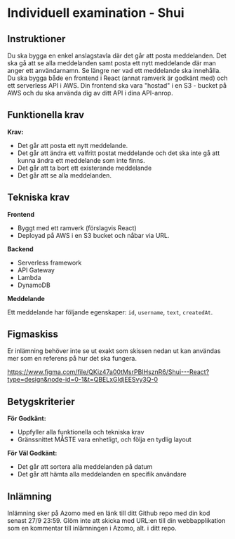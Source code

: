 # Individuell examination - Shui

## Instruktioner
Du ska bygga en enkel anslagstavla där det går att posta meddelanden. Det ska gå att se alla meddelanden samt posta ett nytt meddelande där man anger ett användarnamn. Se längre ner vad ett meddelande ska innehålla.
Du ska bygga både en frontend i React (annat ramverk är godkänt med) och ett serverless API i AWS. Din frontend ska vara "hostad" i en S3 - bucket på AWS och du ska använda dig av ditt API i dina API-anrop.


## Funktionella krav

**Krav:**
* Det går att posta ett nytt meddelande.
* Det går att ändra ett valfritt postat meddelande och det ska inte gå att kunna ändra ett meddelande som inte finns.
* Det går att ta bort ett existerande meddelande
* Det går att se alla meddelanden.

## Tekniska krav

**Frontend**

* Byggt med ett ramverk (förslagvis React)
* Deployad på AWS i en S3 bucket och nåbar via URL.

**Backend**

* Serverless framework
* API Gateway
* Lambda
* DynamoDB

**Meddelande**

Ett meddelande har följande egenskaper: `id`, `username`, `text`, `createdAt`.

## Figmaskiss

Er inlämning behöver inte se ut exakt som skissen nedan ut kan användas mer som en referens på hur det ska fungera.

https://www.figma.com/file/QKiz47a00tMsrPBIHsznR6/Shui---React?type=design&node-id=0-1&t=QBELxGIdjEESvy3Q-0

## Betygskriterier

**För Godkänt:**
* Uppfyller alla funktionella och tekniska krav
* Gränssnittet MÅSTE vara enhetligt, och följa en tydlig layout

**För Väl Godkänt:**
* Det går att sortera alla meddelanden på datum
* Det går att hämta alla meddelanden en specifik användare

## Inlämning

Inlämning sker på Azomo med en länk till ditt Github repo med din kod senast 27/9 23:59. Glöm inte att skicka med URL:en till din webbapplikation som en kommentar till inlämningen i Azomo, alt. i ditt repo.
